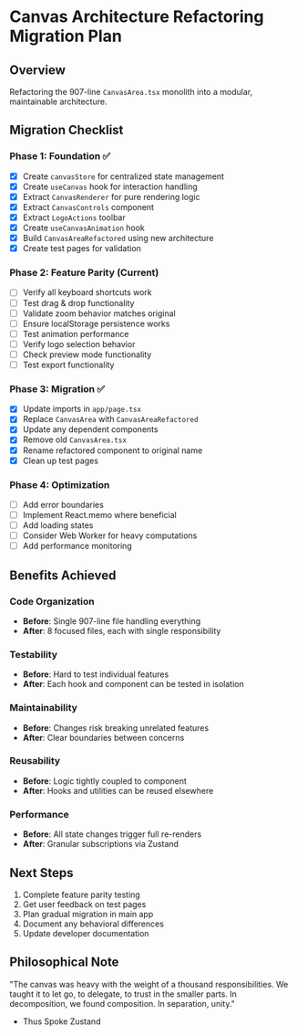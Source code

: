 # Canvas Architecture Refactoring Migration Plan

## Overview
Refactoring the 907-line `CanvasArea.tsx` monolith into a modular, maintainable architecture.

## Migration Checklist

### Phase 1: Foundation ✅
- [x] Create `canvasStore` for centralized state management
- [x] Create `useCanvas` hook for interaction handling
- [x] Extract `CanvasRenderer` for pure rendering logic
- [x] Extract `CanvasControls` component
- [x] Extract `LogoActions` toolbar
- [x] Create `useCanvasAnimation` hook
- [x] Build `CanvasAreaRefactored` using new architecture
- [x] Create test pages for validation

### Phase 2: Feature Parity (Current)
- [ ] Verify all keyboard shortcuts work
- [ ] Test drag & drop functionality
- [ ] Validate zoom behavior matches original
- [ ] Ensure localStorage persistence works
- [ ] Test animation performance
- [ ] Verify logo selection behavior
- [ ] Check preview mode functionality
- [ ] Test export functionality

### Phase 3: Migration ✅
- [x] Update imports in `app/page.tsx`
- [x] Replace `CanvasArea` with `CanvasAreaRefactored`
- [x] Update any dependent components
- [x] Remove old `CanvasArea.tsx`
- [x] Rename refactored component to original name
- [x] Clean up test pages

### Phase 4: Optimization
- [ ] Add error boundaries
- [ ] Implement React.memo where beneficial
- [ ] Add loading states
- [ ] Consider Web Worker for heavy computations
- [ ] Add performance monitoring

## Benefits Achieved

### Code Organization
- **Before**: Single 907-line file handling everything
- **After**: 8 focused files, each with single responsibility

### Testability
- **Before**: Hard to test individual features
- **After**: Each hook and component can be tested in isolation

### Maintainability
- **Before**: Changes risk breaking unrelated features
- **After**: Clear boundaries between concerns

### Reusability
- **Before**: Logic tightly coupled to component
- **After**: Hooks and utilities can be reused elsewhere

### Performance
- **Before**: All state changes trigger full re-renders
- **After**: Granular subscriptions via Zustand

## Next Steps

1. Complete feature parity testing
2. Get user feedback on test pages
3. Plan gradual migration in main app
4. Document any behavioral differences
5. Update developer documentation

## Philosophical Note

"The canvas was heavy with the weight of a thousand responsibilities. 
We taught it to let go, to delegate, to trust in the smaller parts.
In decomposition, we found composition. In separation, unity."
- Thus Spoke Zustand
